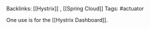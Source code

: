 Backlinks: [[Hystrix]] , [[Spring Cloud]]
Tags: #actuator 

One use is for the [[Hystrix Dashboard]].
